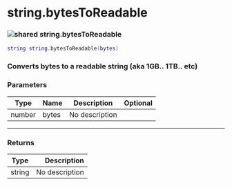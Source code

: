 # string.bytesToReadable

### ![shared](../../home/string\_ext/.gitbook/assets/shared.png) string.bytesToReadable

```lua
string string.bytesToReadable(bytes)
```

### Converts bytes to a readable string (aka 1GB.. 1TB.. etc)

### Parameters

| Type   | Name  | Description    | Optional |
| ------ | ----- | -------------- | -------: |
| number | bytes | No description |          |

***

### Returns

| Type   |    Description |
| ------ | -------------: |
| string | No description |
